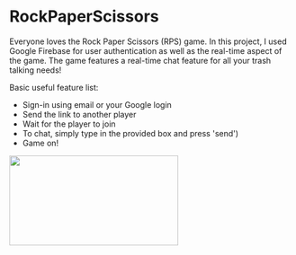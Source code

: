 # RockPaperScissors

Everyone loves the Rock Paper Scissors (RPS) game.  In this project, I used Google Firebase for user authentication as well as the real-time aspect of the game.  The game features a real-time chat feature for all your trash talking needs!


Basic useful feature list:

 * Sign-in using email or your Google login
 * Send the link to another player
 * Wait for the player to join
 * To chat, simply type in the provided box and press 'send')
 * Game on!
 

<img src="https://developer.ibm.com/dwblog/wp-content/uploads/sites/73/2016/02/dwblog-rockpaperscissors-e1455070810415.png" height="160px" width="300px">



